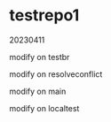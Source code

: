 # testrepo1

20230411

modify on testbr

modify on resolveconflict

modify on main

modify on localtest